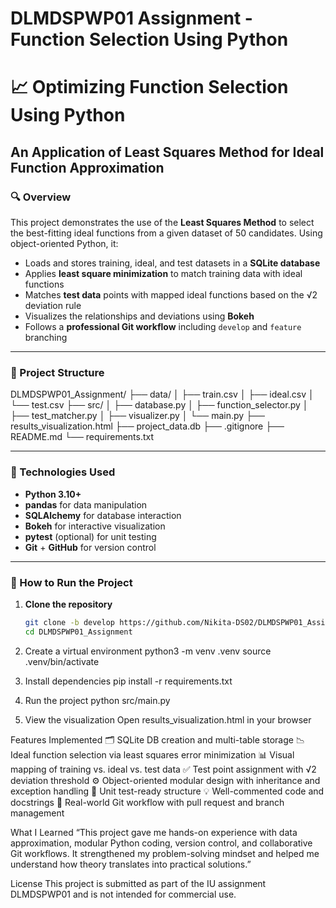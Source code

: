 # DLMDSPWP01 Assignment - Function Selection Using Python

# 📈 Optimizing Function Selection Using Python  
## An Application of Least Squares Method for Ideal Function Approximation

### 🔍 Overview

This project demonstrates the use of the **Least Squares Method** to select the best-fitting ideal functions from a given dataset of 50 candidates. Using object-oriented Python, it:

- Loads and stores training, ideal, and test datasets in a **SQLite database**
- Applies **least square minimization** to match training data with ideal functions
- Matches **test data** points with mapped ideal functions based on the √2 deviation rule
- Visualizes the relationships and deviations using **Bokeh**
- Follows a **professional Git workflow** including `develop` and `feature` branching

---

### 📁 Project Structure

DLMDSPWP01_Assignment/
├── data/
│ ├── train.csv
│ ├── ideal.csv
│ └── test.csv
├── src/
│ ├── database.py
│ ├── function_selector.py
│ ├── test_matcher.py
│ ├── visualizer.py
│ └── main.py
├── results_visualization.html
├── project_data.db
├── .gitignore
├── README.md
└── requirements.txt


---

### 📌 Technologies Used

- **Python 3.10+**
- **pandas** for data manipulation
- **SQLAlchemy** for database interaction
- **Bokeh** for interactive visualization
- **pytest** (optional) for unit testing
- **Git** + **GitHub** for version control

---

### 🔧 How to Run the Project

1. **Clone the repository**
   ```bash
   git clone -b develop https://github.com/Nikita-DS02/DLMDSPWP01_Assignment.git
   cd DLMDSPWP01_Assignment

2. Create a virtual environment
python3 -m venv .venv
source .venv/bin/activate

3. Install dependencies
pip install -r requirements.txt

4. Run the project
python src/main.py

5. View the visualization
Open results_visualization.html in your browser


Features Implemented
🗂️ SQLite DB creation and multi-table storage
📉 Ideal function selection via least squares error minimization
📊 Visual mapping of training vs. ideal vs. test data
✅ Test point assignment with √2 deviation threshold
⚙️ Object-oriented modular design with inheritance and exception handling
🧪 Unit test-ready structure
💡 Well-commented code and docstrings
🔁 Real-world Git workflow with pull request and branch management

What I Learned
“This project gave me hands-on experience with data approximation, modular Python coding, version control, and collaborative Git workflows. It strengthened my problem-solving mindset and helped me understand how theory translates into practical solutions.”

License
This project is submitted as part of the IU assignment DLMDSPWP01 and is not intended for commercial use.